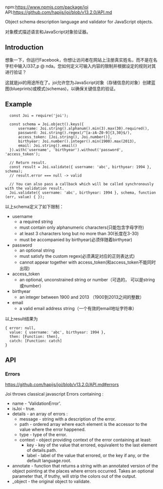 npm:<https://www.npmjs.com/package/joi>
API:<https://github.com/hapijs/joi/blob/v13.2.0/API.md>

Object schema description language and validator for JavaScript objects.

对象模式描述语言和JavaScript对象验证器。

## Introduction
想象一下，你运行Facebook，你想让访问者在网站上注册真实姓名，而不是在名字栏中输入l337_p @ nda。您如何定义可输入内容的限制并根据设定的规则对其进行验证？

这就是joi的用途所在了。joi允许您为JavaScript对象（存储信息的对象）创建蓝图(blueprints)或模式(schemas)，以确保关键信息的验证。

## Example
```
  const Joi = require('joi');
  
  const schema = Joi.object().keys({
      username: Joi.string().alphanum().min(3).max(30).required(),
      password: Joi.string().regex(/^[a-zA-Z0-9]{3,30}$/),
      access_token: [Joi.string(), Joi.number()],
      birthyear: Joi.number().integer().min(1900).max(2013),
      email: Joi.string().email()
  }).with('username', 'birthyear').without('password', 'access_token');
  
  // Return result.
  const result = Joi.validate({ username: 'abc', birthyear: 1994 }, schema);
  // result.error === null -> valid
  
  // You can also pass a callback which will be called synchronously with the validation result.
  Joi.validate({ username: 'abc', birthyear: 1994 }, schema, function (err, value) { }); 
```

以上schema定义了如下限制：

- username
  - a required string
  - must contain only alphanumeric characters(只能包含字母字符)
  - at least 3 characters long but no more than 30(长度在3-30)
  - must be accompanied by birthyear(必须伴随着birthyear)
- password
  - an optional string
  - must satisfy the custom regex(必须满足对应的正则表达式)
  - cannot appear together with access_token(和access_token不能同时出现)
- access_token
  - an optional, unconstrained string or number（可选的， 可以是string或number）
- birthyear
  - an integer between 1900 and 2013 （1900到2013之间的整数）
- email
  - a valid email address string（一个有效的email地址字符串）


以上result结果为
```
{ error: null,
  value: { username: 'abc', birthyear: 1994 },
  then: [Function: then],
  catch: [Function: catch] 
}
```
## API
### Errors
<https://github.com/hapijs/joi/blob/v13.2.0/API.md#errors>

Joi throws classical javascript Errors containing :

- name - 'ValidationError'.
- isJoi - true.
- details - an array of errors :
  - message - string with a description of the error.
  - path - ordered array where each element is the accessor to the value where the error happened.
  - type - type of the error.
  - context - object providing context of the error containing at least:
    - key - key of the value that errored, equivalent to the last element of details.path.
    - label - label of the value that errored, or the key if any, or the default language.root.
- annotate - function that returns a string with an annotated version of the object pointing at the places where errors occurred. Takes an optional parameter that, if truthy, will strip the colors out of the output.
- _object - the original object to validate.